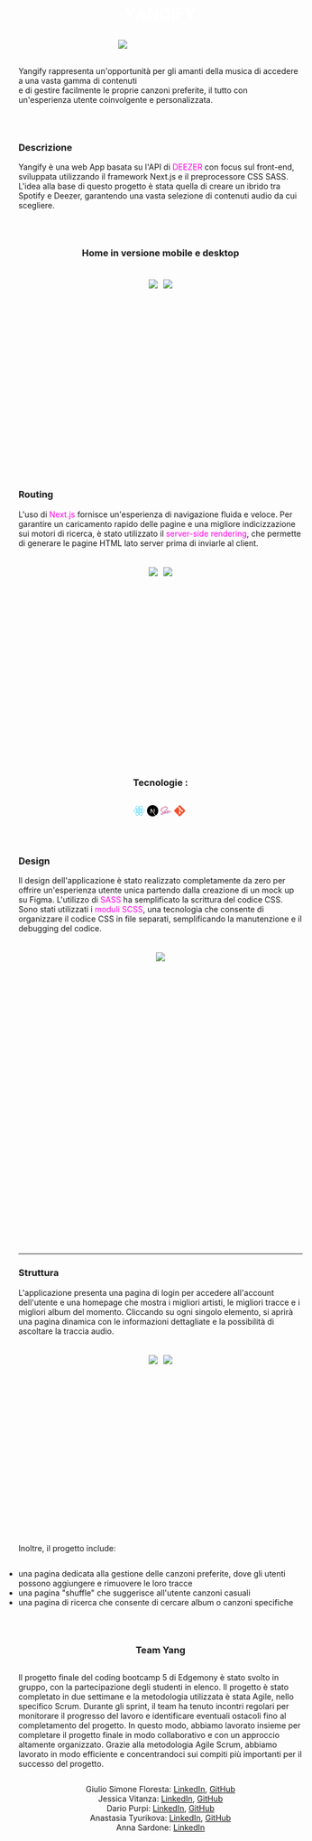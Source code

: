 <body
  >
    <div
      style="
        display: flex;
        align-items: center;
        justify-content: center;
        flex-direction: column;"
>
      
<div style="display: flex; gap: 10px;  flex-direction: column;
        align-items: center; justify-content: center;">
      <h1  align="left" style="color: white;"> <strong>YANG</strong>IFY</h1>
     <img align="center" src="https://i.postimg.cc/qRtkcPjH/logo.png" style="width: 150px;" /> 

</div> 
  
<br>
  
<p  align="left"> Yangify rappresenta un'opportunità per gli amanti della musica di accedere a una vasta gamma di contenuti <br> e di gestire facilmente le proprie canzoni preferite, il tutto con un'esperienza utente coinvolgente e personalizzata.</p>

<hr>

<div>
    <h3 align="left">Descrizione</h3>
   <p align="left" > Yangify è una web App basata su l'API di <a style='color: rgb(255, 0, 230); text-decoration: none'href='https://developers.deezer.com/login?redirect=/api' target='_blank' >DEEZER</a> con focus sul front-end, sviluppata utilizzando il framework Next.js e il preprocessore CSS SASS. <br>
            L'idea alla base di questo progetto è stata quella di creare un ibrido tra Spotify e Deezer, garantendo una vasta selezione di contenuti audio da cui scegliere.
        </p>
</div>       
      
      
      
     
<hr>

<div>
    <h3 align="left">Home in versione mobile e desktop</h3>
  <div style="display: flex; gap: 10px;  flex-direction: row;
        align-items: center; justify-content: center;">
<img src='https://i.postimg.cc/SNCBhSJv/Schermata-2023-02-24-alle-14-43-06-removebg-preview.png'  style="height: 300px; padding: 20px 0;" />
  <img src='https://i.postimg.cc/VLTLvLRB/Schermata-2023-02-24-alle-14-43-17-removebg-preview.png'  style="height: 300px; padding: 20px 0;" />
</div>
</div>      
      
<hr>
      
<div>
    <h3 align="left">Routing</h3>
  <p align="left">L'uso di <span style='color: rgb(255, 0, 230);'> Next.js</span> fornisce un'esperienza di navigazione fluida e veloce. Per garantire un caricamento rapido delle pagine e una migliore indicizzazione sui motori di ricerca, è stato utilizzato il <span style='color: rgb(255, 0, 230);'> server-side rendering</span>, che permette di generare le pagine HTML lato server prima di inviarle al client.  </p>
  <div style="display: flex; gap: 10px; flex-direction: row;
        align-items: center; justify-content: center;">
 <img src='https://i.postimg.cc/cJ9jm6br/Schermata-2023-02-24-alle-14-46-09-removebg-preview.png'  style="height: 300px; padding: 20px 0;" />
  <img src='https://i.postimg.cc/B6qMF3gM/Schermata-2023-02-24-alle-14-45-58-removebg-preview.png'  style="height: 300px; padding: 20px 0;" /> 
</div>
</div>

<hr>
      
<div style="display: flex; flex-direction: column;  align-items: center;">
<h3>Tecnologie</span> :</h3>
<ul style="list-style-type: none; padding: 0px; text-align: center;">
<img  style='width: 20px;' src="https://raw.githubusercontent.com/devicons/devicon/master/icons/react/react-original.svg" alt="">
<img  style='width: 20px;' src=" https://raw.githubusercontent.com/devicons/devicon/master/icons/nextjs/nextjs-original.svg" alt="">
<img  style='width: 20px;' src="https://raw.githubusercontent.com/devicons/devicon/master/icons/sass/sass-original.svg" alt="">
<img  style='width: 20px;' src=" https://raw.githubusercontent.com/devicons/devicon/master/icons/git/git-original.svg" alt="">
<img  style='width: 20px;' src="https://avatars.githubusercontent.com/u/6078720?s=200&v=4" alt="">
</ul>
</div>
<hr>

<div>
<h3 align="left">Design</h3>
 <p align="left">Il design dell'applicazione è stato realizzato completamente da zero per offrire un'esperienza utente unica partendo dalla creazione di un mock up su Figma. L'utilizzo di <span style='color: rgb(255, 0, 230);'> SASS</span> ha semplificato la scrittura del codice CSS. Sono stati utilizzati i <span style='color: rgb(255, 0, 230);'> moduli SCSS</span>, una tecnologia che consente di organizzare il codice CSS in file separati, semplificando la manutenzione e il debugging del codice.</p>  
 <div style="display: flex; flex-direction: row;
        align-items: center; justify-content: center; ">
<img src='https://i.postimg.cc/3rL0YhDY/Schermata-2023-02-24-alle-15-05-29.png'  style="height: 500px; padding: 20px 0;" />
</div>  
        
<hr>

<div>
    <h3 align="left">Struttura</h3>
  <p align="left">L'applicazione presenta una pagina di login per accedere all'account dell'utente e una homepage che mostra i migliori artisti, le migliori tracce e i migliori album del momento. Cliccando su ogni singolo elemento, si aprirà una pagina dinamica con le informazioni dettagliate e la possibilità di ascoltare la traccia audio. </p>
  <div style="display: flex; flex-direction: row;
        align-items: center; gap: 10px;  justify-content: center;">
   <img src='https://i.postimg.cc/QdVc7t16/Schermata-2023-02-24-alle-14-46-53-removebg-preview.png'  style="height: 300px; padding: 20px 0;" />
  <img src='https://i.postimg.cc/ZR2HMNmD/Schermata-2023-02-24-alle-14-47-04-removebg-preview.png'  style="height: 300px; padding: 20px 0;" />
</div> 
</div>
<div style='display: flex; flex-direction: column; align-items: flex-start;'>
<p>Inoltre, il progetto include: </p>
<ul style="padding: 0px; text-align: left;">
        <li> una pagina dedicata alla gestione delle canzoni preferite, dove gli utenti possono aggiungere e rimuovere le loro tracce</li>
        <li> una pagina "shuffle" che suggerisce all'utente canzoni casuali</li>
        <li> una pagina di ricerca che consente di cercare album o canzoni specifiche</li>
    </ul> 
  </div>
</div>
 

   <hr>
      
   <div style="display: flex; flex-direction: column;  align-items: center;">
      <h3>Team Yang</h3>
     <p>
       Il progetto finale del coding bootcamp 5 di Edgemony è stato svolto in gruppo, con la partecipazione degli studenti in elenco. Il progetto è stato completato in due settimane e la metodologia utilizzata è stata Agile, nello specifico Scrum.
Durante gli sprint, il team ha tenuto incontri regolari per monitorare il progresso del lavoro e identificare eventuali ostacoli fino al completamento del progetto.
In questo modo, abbiamo lavorato insieme per completare il progetto finale in modo collaborativo e con un approccio altamente organizzato. Grazie alla metodologia Agile Scrum, abbiamo lavorato in modo efficiente e concentrandoci sui compiti più importanti per il successo del progetto.
     </p>
      <ul style="list-style-type: none; padding: 0px; text-align: center;">
        <li>Giulio Simone Floresta:  <a href="https://www.linkedin.com/in/giuliosimonefloresta/"  target="_blank">LinkedIn</a>,  <a href="https://github.com/flgisimone"  target="_blank">GitHub</a></li>
        <li>Jessica Vitanza:  <a href="https://www.linkedin.com/in/jessica-vitanza/"  target="_blank">LinkedIn</a>,  <a href="https://github.com/JessicaVitanza"  target="_blank">GitHub</a></li>
        <li>Dario Purpi:  <a href="https://www.linkedin.com/in/dario-purpi/"  target="_blank">LinkedIn</a>,  <a href="https://github.com/Dariopurpi"  target="_blank">GitHub</a></li>
        <li>Anastasia Tyurikova:  <a href="https://www.linkedin.com/in/anastasia-tyurikova/"  target="_blank">LinkedIn</a>,  <a href="https://github.com/momonastia"  target="_blank">GitHub</a></li>
        <li>Anna Sardone:  <a href="https://www.linkedin.com/in/anna-sardone-7416ba2b/"  target="_blank">LinkedIn</a></li>
      </ul>
    </div>
  </body>
